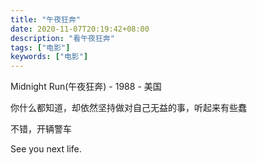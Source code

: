 ```yaml
---
title: "午夜狂奔"
date: 2020-11-07T20:19:42+08:00
description: "看午夜狂奔"
tags: ["电影"]
keywords: ["电影"]
---
```


Midnight Run(午夜狂奔) - 1988 - 美国

你什么都知道，却依然坚持做对自己无益的事，听起来有些蠢

不错，开辆警车

See you next life.
